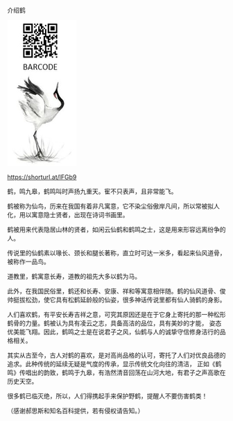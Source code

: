 介绍鹤


![介绍鹤](https://github.com/ywangnccu/ywang/blob/main/images/Crane.jpg)

https://shorturl.at/lFGb9

鹤，鸣九皋，鹤鸣叫时声扬九重天。寉不只表声，且非常能飞。

鹤被称为仙鸟，历来在我国有着非凡寓意，它不染尘俗傲岸凡间，所以常被拟人化，用以寓意隐士贤者，出现在诗词书画里。

鹤被用来代表隐居山林的贤者，如闲云仙鹤和鹤鸣之士，这是用来形容远离纷争的人。

传说里的仙鹤素以喙长、颈长和腿长著称，直立时可达一米多，看起来仙风道骨，被称作一品鸟。

道教里，鹤寓意长寿，道教的祖先大多以鹤为马。

此外，在我国民俗里，鹤还和长寿、安康、祥和等寓意相伴随。鹤的仙风道骨、俊帅挺拔松劲，使它具有松鹤延龄般的仙姿，很多神话传说里都有仙人骑鹤的身影。

人们喜欢鹤，有平安长寿吉祥之意，可究其原因还是在于它身上寄托的那一种松形鹤骨的力量。鹤被认为具有凌云之志，具备高洁的品位，具有美妙的才能，
姿态优美能飞翔。因此，鹤鸣之士是在说君子之风，仙鹤与人的诚挚守信修身洁行的品格相关。

其实从古至今，古人对鹤的喜欢，是对高尚品格的认可，寄托了人们对优良品德的追求。此种传统的延续无疑是气度的传承，显示传统文化向往的清洁，
正如《鹤鸣》传唱出的韵致，鹤鸣于九皋，有浩然清音回荡在山河大地，有君子之声高歌在历史天空。

很多鹤已临灭绝，所以，人们得携起手来保护野鹤，提醒人不要伤害鹤类！


（感谢郝思斯和知名百科提供，若有侵权请告知。）

